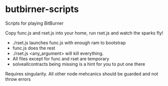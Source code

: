# butbirner-scripts
Scripts for playing BitBurner

Copy func.js and rset.js into your home, run rset.js and watch the sparks fly!

* ./rset.js launches func.js with enough ram to bootstrap
* func.js does the rest
* ./rset.js <any_argument> will kill everything.
* All files except for func and rset are temporary
* solveallcontracts being missing is a hint for you to put one there 

Requires singularity. All other node mehcanics should be guarded and not throw errors
